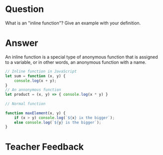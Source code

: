 # Question
What is an "inline function"? Give an example with your definition.

# Answer

An inline function is a special type of anonymous function that is assigned to a variable, or in other words, an anonymous function with a name.

```js
// Inline function in JavaScript
let sum = function (x, y) {
    console.log(x + y);
}
// An annonymous function
let product = (x, y) => { console.log(x * y) }
 
// Normal function
 
function maxElement(x, y) {
    if (x > y) console.log(`${x} ix the bigger`);
    else console.log(`${y} is the bigger`);
}
```

# Teacher Feedback